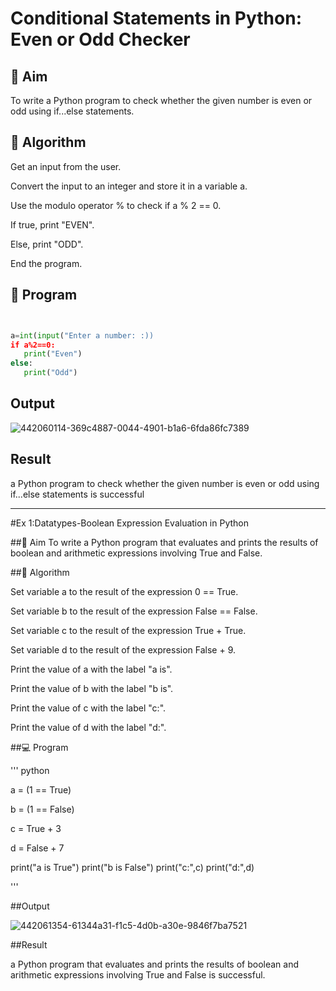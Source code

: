 # Conditional Statements in Python: Even or Odd Checker
## 🎯 Aim
To write a Python program to check whether the given number is even or odd using if...else statements.

## 🧠 Algorithm

Get an input from the user.

Convert the input to an integer and store it in a variable a.

Use the modulo operator % to check if a % 2 == 0.

If true, print "EVEN".

Else, print "ODD".

End the program.

## 🧾 Program

``` python


a=int(input("Enter a number: :))
if a%2==0:
   print("Even")
else:
   print("Odd")

```

## Output

![442060114-369c4887-0044-4901-b1a6-6fda86fc7389](https://github.com/user-attachments/assets/8d04ba37-f00e-406b-bec8-cda4d62f426f)


## Result

a Python program to check whether the given number is even or odd using if...else statements is successful

---

#Ex 1:Datatypes-Boolean Expression Evaluation in Python

##🎯 Aim
To write a Python program that evaluates and prints the results of boolean and arithmetic expressions involving True and False.

##🧠 Algorithm

Set variable a to the result of the expression 0 == True.

Set variable b to the result of the expression False == False.

Set variable c to the result of the expression True + True.

Set variable d to the result of the expression False + 9.

Print the value of a with the label "a is".

Print the value of b with the label "b is".

Print the value of c with the label "c:".

Print the value of d with the label "d:".

##💻 Program

''' python

a = (1 == True)

b = (1 == False)

c = True + 3

d = False + 7

print("a is True")
print("b is False")
print("c:",c)
print("d:",d)

'''


##Output

![442061354-61344a31-f1c5-4d0b-a30e-9846f7ba7521](https://github.com/user-attachments/assets/aeac68dd-3975-4f87-a146-6e140126db19)


##Result

a Python program that evaluates and prints the results of boolean and arithmetic expressions involving True and False is successful.




